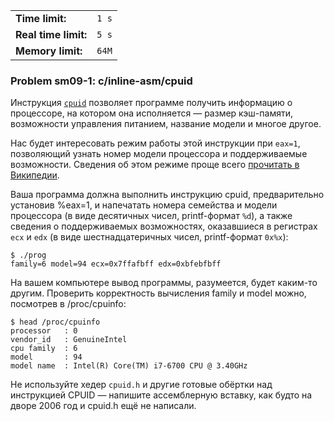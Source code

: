 |                      |       |
|----------------------|-------|
| **Time limit:**      | `1 s` |
| **Real time limit:** | `5 s` |
| **Memory limit:**    | `64M` |


### Problem sm09-1: c/inline-asm/cpuid

Инструкция [`cpuid`](https://en.wikipedia.org/wiki/CPUID) позволяет программе получить информацию о
процессоре, на котором она исполняется — размер кэш-памяти, возможности управления питанием,
название модели и многое другое.

Нас будет интересовать режим работы этой инструкции при `eax=1`, позволяющий узнать номер модели
процессора и поддерживаемые возможности. Сведения об этом режиме проще всего [прочитать в
Википедии](https://en.wikipedia.org/wiki/CPUID#EAX=1:_Processor_Info_and_Feature_Bits).

Ваша программа должна выполнить инструкцию cpuid, предварительно установив %eax=1, и напечатать
номера семейства и модели процессора (в виде десятичных чисел, printf-формат `%d`), а также сведения
о поддерживаемых возможностях, оказавшиеся в регистрах `ecx` и `edx` (в виде шестнадцатеричных
чисел, printf-формат `0x%x`):

    
    
    $ ./prog
    family=6 model=94 ecx=0x7ffafbff edx=0xbfebfbff

На вашем компьютере вывод программы, разумеется, будет каким-то другим. Проверить корректность
вычисления family и model можно, посмотрев в /proc/cpuinfo:

    
    
    $ head /proc/cpuinfo
    processor	: 0
    vendor_id	: GenuineIntel
    cpu family	: 6
    model		: 94
    model name	: Intel(R) Core(TM) i7-6700 CPU @ 3.40GHz

Не используйте хедер `cpuid.h` и другие готовые обёртки над инструкцией CPUID — напишите
ассемблерную вставку, как будто на дворе 2006 год и cpuid.h ещё не написали.


